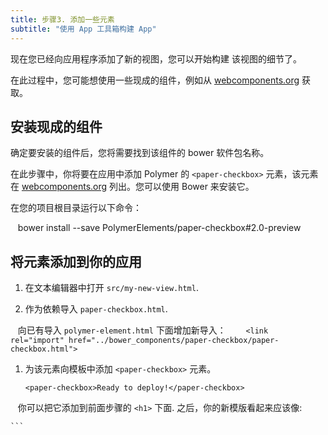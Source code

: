 ```yaml
---
title: 步骤3. 添加一些元素
subtitle: "使用 App 工具箱构建 App"
---
```


<!-- toc -->

现在您已经向应用程序添加了新的视图，您可以开始构建
该视图的细节了。

在此过程中，您可能想使用一些现成的组件，例如从 [webcomponents.org][webcomponents.org] 获取。


## 安装现成的组件

确定要安装的组件后，您将需要找到该组件的
bower 软件包名称。

在此步骤中，你将要在应用中添加 Polymer 的 `<paper-checkbox>` 元素，该元素在
[webcomponents.org][paper-checkbox] 列出。您可以使用 Bower 来安装它。

在您的项目根目录运行以下命令：

    bower install --save PolymerElements/paper-checkbox#2.0-preview

## 将元素添加到你的应用

1.  在文本编辑器中打开 `src/my-new-view.html`.

1.  作为依赖导入 `paper-checkbox.html`.

    向已有导入 `polymer-element.html` 下面增加新导入：
    
    ```
    <link rel="import" href="../bower_components/paper-checkbox/paper-checkbox.html">
    ```

1.  为该元素向模板中添加 `<paper-checkbox>` 元素。

    ```
    <paper-checkbox>Ready to deploy!</paper-checkbox>
    ```
    
    你可以把它添加到前面步骤的 `<h1>` 下面. 之后，你的新模版看起来应该像:

    ```
    <!-- 定义元素的样式和本地 DOM -->
    <template>
      <style>
        :host {
          display: block;

          padding: 16px;
        }
      </style>

      <h1>New view</h1>
      <paper-checkbox>Ready to deploy!</paper-checkbox>
    </template>
    ```

你现在应该可以看到新视图中已经出现 `paper-checkbox`:

![Example of page with checkbox](/images/2.0/toolbox/starter-kit-checkbox.png)

## 下一步

现在您已经向页面添加了第三方组件，该学习如何
[部署 App 到 Web 上](deploy).

[bower]: http://bower.io/
[webcomponents.org]: https://www.webcomponents.org
[paper-checkbox]: https://www.webcomponents.org/element/PolymerElements/paper-checkbox
